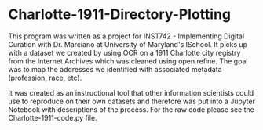 ﻿# Charlotte-1911-Directory-Plotting

This program was written as a project for INST742 - Implementing Digital Curation with Dr. Marciano at University of Maryland's ISchool.  It picks up with a dataset we created by using OCR on a 1911 Charlotte city registry from the Internet Archives which was cleaned using open refine.  The goal was to map the addresses we identified with associated metadata (profession, race, etc).

It was created as an instructional tool that other information scientists could use to reproduce on their own datasets and therefore was put into a Jupyter Notebook with descriptions of the process.  For the raw code please see the Charlotte-1911-code.py file.

